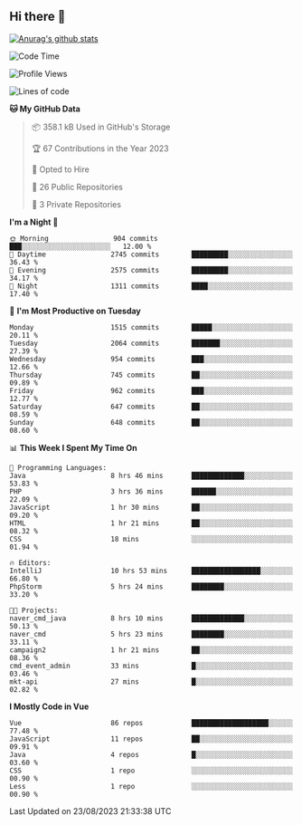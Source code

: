 ## Hi there 👋

[![Anurag's github stats](https://github-readme-stats.vercel.app/api?username=Songwonseok)](https://github.com/anuraghazra/github-readme-stats)



<!--START_SECTION:waka-->
![Code Time](http://img.shields.io/badge/Code%20Time-2%2C472%20hrs%2049%20mins-blue)

![Profile Views](http://img.shields.io/badge/Profile%20Views-0-blue)

![Lines of code](https://img.shields.io/badge/From%20Hello%20World%20I%27ve%20Written-35.0%20million%20lines%20of%20code-blue)

**🐱 My GitHub Data** 

> 📦 358.1 kB Used in GitHub's Storage 
 > 
> 🏆 67 Contributions in the Year 2023
 > 
> 💼 Opted to Hire
 > 
> 📜 26 Public Repositories 
 > 
> 🔑 3 Private Repositories 
 > 
**I'm a Night 🦉** 

```text
🌞 Morning                904 commits         ███░░░░░░░░░░░░░░░░░░░░░░   12.00 % 
🌆 Daytime                2745 commits        █████████░░░░░░░░░░░░░░░░   36.43 % 
🌃 Evening                2575 commits        █████████░░░░░░░░░░░░░░░░   34.17 % 
🌙 Night                  1311 commits        ████░░░░░░░░░░░░░░░░░░░░░   17.40 % 
```
📅 **I'm Most Productive on Tuesday** 

```text
Monday                   1515 commits        █████░░░░░░░░░░░░░░░░░░░░   20.11 % 
Tuesday                  2064 commits        ███████░░░░░░░░░░░░░░░░░░   27.39 % 
Wednesday                954 commits         ███░░░░░░░░░░░░░░░░░░░░░░   12.66 % 
Thursday                 745 commits         ██░░░░░░░░░░░░░░░░░░░░░░░   09.89 % 
Friday                   962 commits         ███░░░░░░░░░░░░░░░░░░░░░░   12.77 % 
Saturday                 647 commits         ██░░░░░░░░░░░░░░░░░░░░░░░   08.59 % 
Sunday                   648 commits         ██░░░░░░░░░░░░░░░░░░░░░░░   08.60 % 
```


📊 **This Week I Spent My Time On** 

```text
💬 Programming Languages: 
Java                     8 hrs 46 mins       █████████████░░░░░░░░░░░░   53.83 % 
PHP                      3 hrs 36 mins       ██████░░░░░░░░░░░░░░░░░░░   22.09 % 
JavaScript               1 hr 30 mins        ██░░░░░░░░░░░░░░░░░░░░░░░   09.20 % 
HTML                     1 hr 21 mins        ██░░░░░░░░░░░░░░░░░░░░░░░   08.32 % 
CSS                      18 mins             ░░░░░░░░░░░░░░░░░░░░░░░░░   01.94 % 

🔥 Editors: 
IntelliJ                 10 hrs 53 mins      █████████████████░░░░░░░░   66.80 % 
PhpStorm                 5 hrs 24 mins       ████████░░░░░░░░░░░░░░░░░   33.20 % 

🐱‍💻 Projects: 
naver_cmd_java           8 hrs 10 mins       █████████████░░░░░░░░░░░░   50.13 % 
naver_cmd                5 hrs 23 mins       ████████░░░░░░░░░░░░░░░░░   33.11 % 
campaign2                1 hr 21 mins        ██░░░░░░░░░░░░░░░░░░░░░░░   08.36 % 
cmd_event_admin          33 mins             █░░░░░░░░░░░░░░░░░░░░░░░░   03.46 % 
mkt-api                  27 mins             █░░░░░░░░░░░░░░░░░░░░░░░░   02.82 % 
```

**I Mostly Code in Vue** 

```text
Vue                      86 repos            ███████████████████░░░░░░   77.48 % 
JavaScript               11 repos            ██░░░░░░░░░░░░░░░░░░░░░░░   09.91 % 
Java                     4 repos             █░░░░░░░░░░░░░░░░░░░░░░░░   03.60 % 
CSS                      1 repo              ░░░░░░░░░░░░░░░░░░░░░░░░░   00.90 % 
Less                     1 repo              ░░░░░░░░░░░░░░░░░░░░░░░░░   00.90 % 
```




 Last Updated on 23/08/2023 21:33:38 UTC
<!--END_SECTION:waka-->
